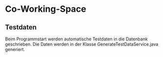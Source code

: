 # Co-Working-Space

## Testdaten
Beim Programmstart werden automatische Testdaten in die Datenbank geschrieben. Die Daten werden in der Klasse GenerateTestDataService.java generiert.